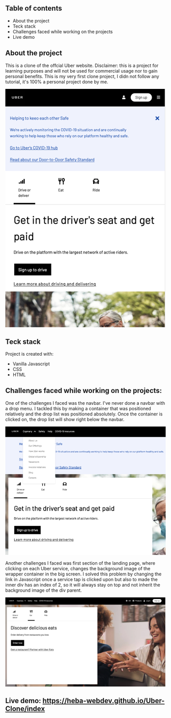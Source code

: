## Table of contents
* About the project
* Teck stack
* Challenges faced while working on the projects
* Live demo


##  About the project
This is a clone of the offcial Uber website. Disclaimer: this is a project for learning purposes and will not be used for
commercial usage nor to gain personal benefits. This is my very first clone project, I didn not follow any tutorial, it's
100% a personal project done by me.

![Preview](https://github.com/Heba-WebDev/Uber-Clone/blob/main/preview.png?raw=true)

	
## Teck stack
Project is created with:
* Vanilla Javascript
* CSS
* HTML
	
  
  
## Challenges faced while working on the projects:

One of the challenges I faced was the navbar. I've never done a navbar with a drop menu. I tackled this by making a container that
was positioned relatively and the drop list was positioned absolutely. Once the container is clicked on, the drop list will
show right below the navbar.

![First challenge](https://github.com/Heba-WebDev/Uber-Clone/blob/main/challenge1.png?raw=true)


Another challenges I faced was first section of the landing page, where clicking on each Uber service, changes the background image
of the wrapper container in the big screen. I solved this problem by changing the link in Javascript once a service tap is clicked 
upon but also to made the inner div has an index of 2, so it will always stay on top and not inherit the background image of the div parent.

![Second challenge](https://github.com/Heba-WebDev/Uber-Clone/blob/main/challenge2.png?raw=true)


## Live demo: https://heba-webdev.github.io/Uber-Clone/index
